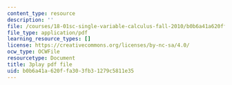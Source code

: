 ```yaml
---
content_type: resource
description: ''
file: /courses/18-01sc-single-variable-calculus-fall-2010/b0b6a41a620ffa303fb31279c5811e35_-MI0b4h3rS0.pdf
file_type: application/pdf
learning_resource_types: []
license: https://creativecommons.org/licenses/by-nc-sa/4.0/
ocw_type: OCWFile
resourcetype: Document
title: 3play pdf file
uid: b0b6a41a-620f-fa30-3fb3-1279c5811e35
---
```


